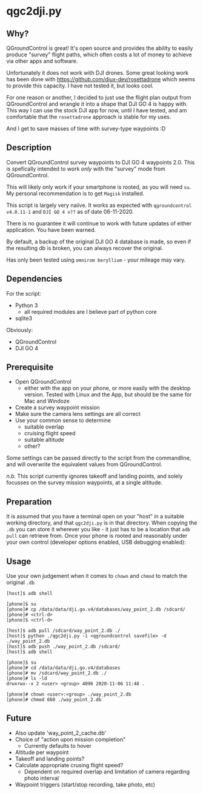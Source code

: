 # qgc2dji.py


## Why?

QGroundControl is great! It's open source and provides the ability to easily
produce "survey" flight paths, which often costs a lot of money to achieve
via other apps and software.

Unfortunately it does not work with DJI drones.
Some great looking work has been done with https://github.com/diux-dev/rosettadrone
which seems to provide this capacity.
I have not tested it, but looks cool.

For one reason or another, I decided to just use the flight plan output from
QGroundControl and wrangle it into a shape that DJI GO 4 is happy with.
This way I can use the stock DJI app for now, until I have tested, and am
comfortable that the `rosettadrone` approach is stable for my uses.

And I get to save masses of time with survey-type waypoints :D


## Description

Convert QGroundControl survey waypoints to DJI GO 4 waypoints 2.0.
This is spefically intended to work _only_ with the "survey" mode from
QGroundControl.

This will likely only work if your smartphone is rooted, as you will need `su`.
My personal recommendation is to get `Magisk` installed.

This script is largely very naiive. It works as expected with `qgroundcontrol
v4.0.11-1` and `DJI GO 4 v??` as of date 06-11-2020.

There is no guarantee it will continue to work with future updates of either
application. You have been warned.

By default, a backup of the original DJI GO 4 database is made, so even if
the resulting db is broken, you can always recover the original.

Has only been tested using `omnirom beryllium` - your mileage may vary.


## Dependencies

For the script:
- Python 3
  - all required modules are I believe part of python core
- sqlite3

Obviously:
- QGroundControl
- DJI GO 4


## Prerequisite

- Open QGroundControl
  - either with the app on your phone, or more easily with the
desktop version. Tested with Linux and the App, but should be the same for Mac
and Windoze
- Create a survey waypoint mission
- Make sure the camera lens settings are all correct
- Use your common sense to determine
  - suitable overlap
  - cruising flight speed
  - suitable altitude
  - other?

Some settings can be passed directly to the script from the commandline, and
will overwrite the equivalent values from QGroundControl.

*n.b.* This script currently ignores takeoff and landing points, and solely focusses
on the survey mission waypoints, at a single altitude.


## Preparation

It is assumed that you have a terminal open on your "host" in a suitable working
directory, and that `qgc2dji.py` is in that directory.
When copying the `.db` you can store it wherever you like - it just has to be a
location that `adb pull` can retrieve from.
Once your phone is rooted and reasonably under your own control (developer
options enabled, USB debugging enabled):


## Usage

Use your own judgement when it comes to `chown` and `chmod` to match the original
`.db`

```
[host]$ adb shell

[phone]$ su
[phone]# cp /data/data/dji.go.v4/databases/way_point_2.db /sdcard/
[phone]# <ctrl-d>
[phone]$ <ctrl-d>

[host]$ adb pull /sdcard/way_point_2.db ./
[host]$ python ./qgc2dji.py -i <qgroundcontrol savefile> -d ./way_point_2.db
[host]$ adb push ./way_point_2.db /sdcard/
[host]$ adb shell

[phone]$ su
[phone]# cd /data/data/dji.go.v4/databases
[phone]# mv /sdcard/way_point_2.db ./
[phone]# ls -ld
drwxrwx--x 2 <user> <group> 4096 2020-11-06 11:48 .

[phone]# chown <user>:<group> ./way_point_2.db
[phone]# chmod 660 ./way_point_2.db
```


## Future

- Also update 'way_point_2_cache.db'
- Choice of "action upon mission completion"
  - Currently defaults to hover
- Altitude per waypoint
- Takeoff and landing points?
- Calculate appropriate crusing flight speed?
  - Dependent on required overlap and limitation of camera regarding photo
    interval
- Waypoint triggers (start/stop recording, take photo, etc)
